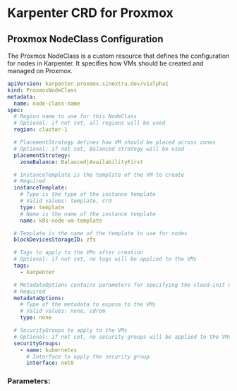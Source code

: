 # Karpenter CRD for Proxmox

## Proxmox NodeClass Configuration

The Proxmox NodeClass is a custom resource that defines the configuration for nodes in Karpenter.
It specifies how VMs should be created and managed on Proxmox.

```yaml
apiVersion: karpenter.proxmox.sinextra.dev/v1alpha1
kind: ProxmoxNodeClass
metadata:
  name: node-class-name
spec:
  # Region name to use for this NodeClass
  # Optional: if not set, all regions will be used
  region: cluster-1

  # PlacementStrategy defines how VM should be placed across zones
  # Optional: if not set, Balanced strategy will be used
  placementStrategy:
    zoneBalance: Balanced|AvailabilityFirst

  # InstanceTemplate is the template of the VM to create
  # Required
  instanceTemplate:
    # Type is the type of the instance template
    # Valid values: template, crd
    type: template
    # Name is the name of the instance template
    name: k8s-node-vm-template

  # Template is the name of the template to use for nodes
  blockDevicesStorageID: zfs

  # Tags to apply to the VMs after creation
  # Optional: if not set, no tags will be applied to the VMs
  tags:
    - karpenter

  # MetadataOptions contains parameters for specifying the cloud-init metadata
  # Required
  metadataOptions:
    # Type of the metadata to expose to the VMs
    # Valid values: none, cdrom
    type: none

  # SecurityGroups to apply to the VMs
  # Optional: if not set, no security groups will be applied to the VMs
  securityGroups:
    - name: kubernetes
      # Interface to apply the security group
      interface: net0
```

### Parameters:
